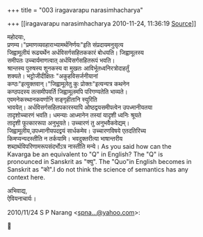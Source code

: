 +++
title = "003 iragavarapu narasimhacharya"

+++
[[iragavarapu narasimhacharya	2010-11-24, 11:36:19 [Source](https://groups.google.com/g/bvparishat/c/gjoTbV7tcw8)]]



महोदयाः,  
प्रणम्य।"प्रमाणव्यवहाराभ्यामर्थनिर्णयः"इति संप्रदायमनुसृत्य  
जिह्वामूलीयं रूढ्यर्थेन अर्धविसर्गसहितककारं बोधयति। जिह्वामूलस्य  
समीपतः उच्चार्यमाणत्वात् अर्धविसर्गसहितरूपं भवति।  
श्रान्तस्य पुरुषस्य शुनकस्य वा मुखतः आविर्भूतध्वनिरत्रोदाहर्तुं  
शक्यते। भट्टोजीदीक्षितः "अकुहविसर्जनीयानां  
कण्ठः"इत्युक्तवान्।"जिह्वामूलेतु कुः प्रोक्तः"इत्यन्यत्र कथनेन  
कण्ठपदस्य तत्समीपवर्ति जिह्वामूलमपि परिगण्यतेति भाव्यते।  
एवमनेकस्थानकवर्णानि सङ्गृहीतानि स्युरिति  
भावयेत्। अर्धविसर्गसहितपकारस्यापि ओष्ठद्वयसमीपत्वेन उपध्मानीयतया  
तादृशोच्चारणं भवति। धमन्याः आध्मानेन तस्यां यादृशी ध्वनिः श्रूयते  
तादृशी फूत्काररूपा अनुभूयते। उच्चारणं तु अनुभवैकवेद्यम्।  
जिह्वामूलीय,उपध्मानीयपदद्वयं सार्धकमेव। उच्चारणविषये एतदतिरिच्य  
किमप्यन्यदस्तीति न तर्कयामि। भवदुक्तरीत्या भाषान्तरीय  
शब्दार्थविपरिणामरूपसंदर्भोऽत्र नास्तीति मन्ये। As you said how can the  
Kavarga be an equivalent to "Q" in English? The "Q" is  
pronounced in Sanskrit as "क्यु". The "Quo"in English becomes in  
Sanskrit as "को".I do not think the science of semantics has any  
context here.

  
अभिवाद्य,  
ऐवियनाचार्यः।

2010/11/24 S P Narang \<[spna...@yahoo.com]()\>:




